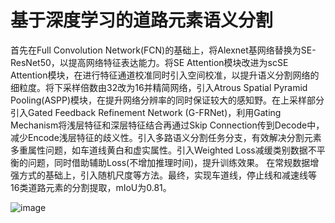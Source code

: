 # 基于深度学习的道路元素语义分割

首先在Full Convolution Network(FCN)的基础上，将Alexnet基网络替换为SE-ResNet50，以提高网络特征表达能力。将SE Attention模块改进为scSE Attention模块，在进行特征通道校准同时引入空间校准，以提升语义分割网络的细粒度。将下采样倍数由32改为16并精简网络，引入Atrous Spatial Pyramid Pooling(ASPP)模块，在提升网络分辨率的同时保证较大的感知野。在上采样部分引入Gated Feedback Refinement Network (G-FRNet)，利用Gating Mechanism将浅层特征和深层特征结合再通过Skip Connection传到Decode中，减少Encode浅层特征的歧义性。引入多路语义分割任务分支，有效解决分割元素多重属性问题，如车道线黄白和虚实属性。引入Weighted Loss减缓类别数据不平衡的问题，同时借助辅助Loss(不增加推理时间)，提升训练效果。 在常规数据增强方式的基础上，引入随机尺度等方法。最终，实现车道线，停止线和减速线等16类道路元素的分割提取，mIoU为0.81。

![image](https://github.com/yongjingli/myWorks/blob/master/videos/demo_sematic_segmetation.gif)
